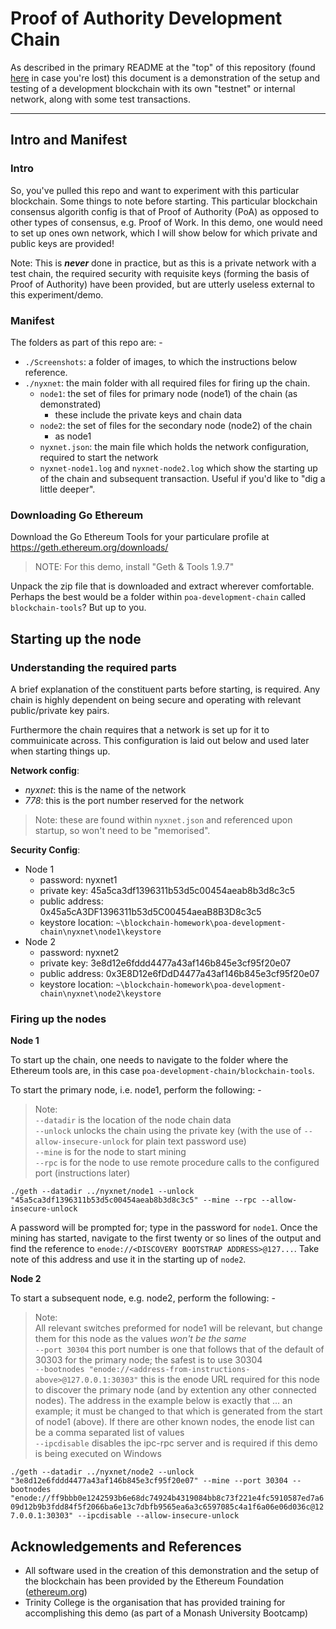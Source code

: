 # Proof of Authority Development Chain

As described in the primary README at the "top" of this repository (found [here](../README.md) in case you're lost) this document is a demonstration of the setup and testing of a development blockchain with its own "testnet" or internal network, along with some test transactions.

---

## Intro and Manifest

### Intro

So, you've pulled this repo and want to experiment with this particular blockchain.  Some things to note before starting.  This particular blockchain consensus algorith config is that of Proof of Authority (PoA) as opposed to other types of consensus, e.g. Proof of Work.  In this demo, one would need to set up ones own network, which I will show below for which  private and public keys are provided!

Note:  This is ***never*** done in practice, but as this is a private network with a test chain, the required security with requisite keys (forming the basis of Proof of Authority) have been provided, but are utterly useless external to this experiment/demo.

### Manifest

The folders as part of this repo are: -
- `./Screenshots`: a folder of images, to which the instructions below reference.
- `./nyxnet`: the main folder with all required files for firing up the chain.
  - `node1`: the set of files for primary node (node1) of the chain (as demonstrated)
    - these include the private keys and chain data
  - `node2`: the set of files for the secondary node (node2) of the chain
    - as node1
  - `nyxnet.json`: the main file which holds the network configuration, required to start the network
  - `nyxnet-node1.log` and `nyxnet-node2.log` which show the starting up of the chain and subsequent transaction.  Useful if you'd like to "dig a little deeper".

### Downloading Go Ethereum

Download the Go Ethereum Tools for your particulare profile at https://geth.ethereum.org/downloads/

> NOTE: For this demo, install "Geth & Tools 1.9.7"

Unpack the zip file that is downloaded and extract wherever comfortable.  Perhaps the best would be a folder within `poa-development-chain` called `blockchain-tools`? But up to you.

## Starting up the node

### Understanding the required parts

A brief explanation of the constituent parts before starting, is required.  Any chain is highly dependent on being secure and operating with relevant public/private key pairs.

Furthermore the chain requires that a network is set up for it to commuinicate across.  This configuration is laid out below and used later when starting things up.

**Network config**:
- *nyxnet*: this is the name of the network
- *778*: this is the port number reserved for the network

> Note: these are found within `nyxnet.json` and referenced upon startup, so won't need to be "memorised".

**Security Config**:
- Node 1
  - password: nyxnet1
  - private key: 45a5ca3df1396311b53d5c00454aeab8b3d8c3c5
  - public address: 0x45a5cA3DF1396311b53d5C00454aeaB8B3D8c3c5
  - keystore location: `~\blockchain-homework\poa-development-chain\nyxnet\node1\keystore`
- Node 2
  - password: nyxnet2
  - private key: 3e8d12e6fddd4477a43af146b845e3cf95f20e07
  - public address: 0x3E8D12e6fDdD4477a43af146b845e3cf95f20e07
  - keystore location: `~\blockchain-homework\poa-development-chain\nyxnet\node2\keystore`


### Firing up the nodes 

**Node 1**

To start up the chain, one needs to navigate to the folder where the Ethereum tools are, in this case `poa-development-chain/blockchain-tools`.

To start the primary node, i.e. node1, perform the following: -
 > Note:  
 > `--datadir` is the location of the node chain data  
 > `--unlock` unlocks the chain using the private key (with the use of `--allow-insecure-unlock` for plain text password use)  
 > `--mine` is for the node to start mining  
 > `--rpc` is for the node to use remote procedure calls to the configured port (instructions later)  

`./geth --datadir ../nyxnet/node1 --unlock "45a5ca3df1396311b53d5c00454aeab8b3d8c3c5" --mine --rpc --allow-insecure-unlock`

A password will be prompted for; type in the password for `node1`.  Once the mining has started, navigate to the first twenty or so lines of the output and find the reference to `enode://<DISCOVERY BOOTSTRAP ADDRESS>@127...`.  Take note of this address and use it in the starting up of `node2`.

**Node 2**

To start a subsequent node, e.g. node2, perform the following: -
 > Note:  
 > All relevant switches preformed for node1 will be relevant, but change them for this node as the values *won't be the same*  
 > `--port 30304` this port number is one that follows that of the default of 30303 for the primary node; the safest is to use 30304  
 > `--bootnodes "enode://<address-from-instructions-above>@127.0.0.1:30303"` this is the enode URL required for this node to discover the primary node (and by extention any other connected nodes).  The address in the example below is exactly that ... an example; it must be changed to that which is generated from the start of node1 (above). If there are other known nodes, the enode list can be a comma separated list of values  
 > `--ipcdisable` disables the ipc-rpc server and is required if this demo is being executed on Windows  

`./geth --datadir ../nyxnet/node2 --unlock "3e8d12e6fddd4477a43af146b845e3cf95f20e07" --mine --port 30304 --bootnodes "enode://ff9bbb0e1242593b6e68dc74924b4319084bb8c73f221e4fc5910587ed7a609d12b9b3fdd84f5f2066ba6e13c7dbfb9565ea6a3c6597085c4a1f6a06e06d036c@127.0.0.1:30303" --ipcdisable --allow-insecure-unlock`


## Acknowledgements and References

- All software used in the creation of this demonstration and the setup of the blockchain has been provided by the Ethereum Foundation ([ethereum.org](https://ethereum.org/))
- Trinity College is the organisation that has provided training for accomplishing this demo (as part of a Monash University Bootcamp)
